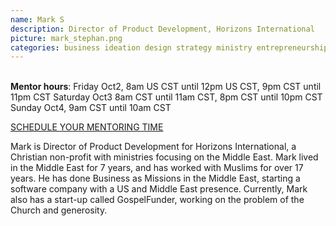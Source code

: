```yaml
---
name: Mark S
description: Director of Product Development, Horizons International
picture: mark_stephan.png
categories: business ideation design strategy ministry entrepreneurship
---
```

<br>
<b>Mentor hours</b>: Friday Oct2, 8am US
CST until 12pm US CST, 9pm CST until 11pm CST
Saturday Oct3 8am CST until 11am CST, 8pm CST until 10pm CST
Sunday Oct4, 9am CST until 10am CST



<a class="button small special"
href="https://markstephan.youcanbook.me"
target="_blank">SCHEDULE YOUR MENTORING
TIME</a>
</b>

<p>
Mark is Director of Product Development for Horizons International, a Christian non-profit with ministries focusing on the Middle East. Mark lived in the Middle East for 7 years, and has worked with Muslims for over 17 years. He has done Business as Missions in the Middle East, starting a software company with a US and Middle East presence. Currently, Mark also has a start-up called GospelFunder, working on the problem of the Church and generosity.
</p>
